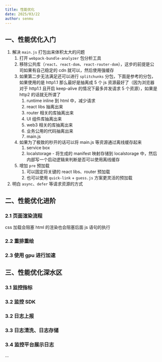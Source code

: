 ```yaml
---
title: 性能优化
date: 2025/03/22
author: senmu
---
```


## 一、性能优化入门

1. 解决 `main.js` 打包出来体积太大的问题
   1. 打开 `webpack-bundle-analyzer` 包分析工具
   2. 移除公共库（`react`、`react-dom`、`react-router-dom`），这步的前提是公司如果有自己稳定的 cdn 就可以，然后使用强缓存
   3. 如果第二步无法满足还可以进行 `splitchunks` 分包，下面是参考的分包，如果使用的是 http1.1 那么最好是抽离成 5 个 js 资源最好了（因为浏览器对于 http1.1 且开启 keep-alive 的情况下最多并发请求 5 个资源），如果是 http2 的话就无所谓了
      1. runtime inline 到 html 中，减少请求
      2. react libs 抽离出来
      3. router 相关的库抽离出来
      4. UI 组件库抽离出来
      5. web3 相关的库抽离出来
      6. 业务公用的代码抽离出来
      7. main.js
   4. 如果为了极致的秒开的话可以将 main.js 等资源通过离线缓存起来
      1. service box
      2. localstorage - 将生成的 manifest 映射存储到 localstorage 中，然后内部写一个启动逻辑来判断是否可以使用离线缓存
   5. 增加 `pre` 预加载
      1. 可以固定将关键的 react libs、router 预加载
      2. 也可以使用 `quick-link` + `guess.js` 方案更灵活的预加载
2. 明白 `async`、`defer` 等请求资源的方式

## 二、性能优化进阶

### 2.1 页面渲染流程

css 加载会阻塞 html 的渲染也会阻塞后面 js 语句的执行

### 2.2 重排重绘

### 2.3 使用 gpu 进行加速

## 三、性能优化深水区

### 3.1 监控指标

### 3.2 监控 SDK

### 3.2 日志上报

### 3.3 日志清洗、日志存储

### 3.4 监控平台展示日志

...
